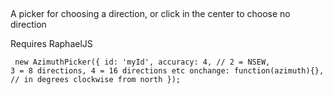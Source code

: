 ## 

A picker for choosing a direction, or click in the center to choose no direction

Requires RaphaelJS



<code><pre>
new AzimuthPicker({
	id: 'myId',
	accuracy: 4, // 2 = NSEW, 3 = 8 directions, 4 = 16 directions etc
	onchange: function(azimuth){}, // in degrees clockwise from north
});
</code></pre>




